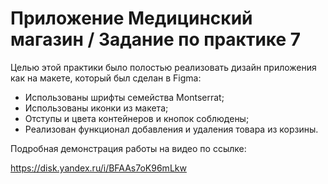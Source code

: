 # Приложение Медицинский магазин / Задание по практике 7


Целью этой практики было полостью реализовать дизайн приложения как на макете, который был сделан в Figma:
- Использованы шрифты семейства Montserrat;
- Использованы иконки из макета;
- Отступы и цвета контейнеров и кнопок соблюдены;
- Реализован функционал добавления и удаления товара из корзины.

Подробная демонстрация работы на видео по ссылке:

https://disk.yandex.ru/i/BFAAs7oK96mLkw
